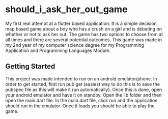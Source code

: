 # should_i_ask_her_out_game

My first real attempt at a flutter based application. It is a simple decision map based game about a boy who has a crush on a girl and is debating on whether or not to ask her out. The game has two options to choose from at all times and there are several potential outcomes. This game was made in my 2nd year of my computer science degree for my Programming Application and Programming Languages Module.

## Getting Started

This project was made intended to run on an android emulator/phone. In order to get started, first run pub get (easiest way to do this is to save the pubspec file as this will make it run automatically). Once this is done, open your android emulator and have it on standby. Open the lib folder and then open the main.dart file. In the main.dart file, click run and the application should run in the emulator. Once it loads you should be able to play the game.
